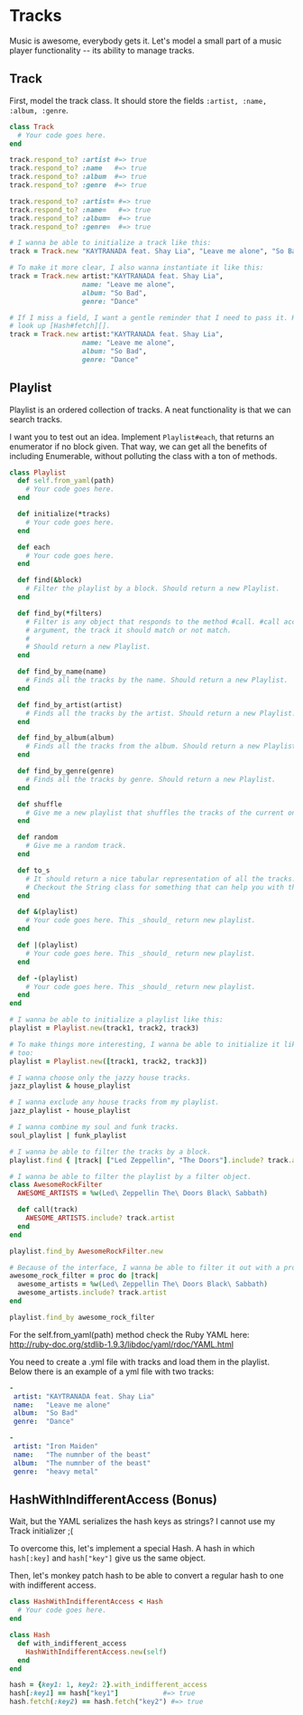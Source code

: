 # Tracks

Music is awesome, everybody gets it. Let's model a small part of a music player
functionality -- its ability to manage tracks.

## Track

First, model the track class. It should store the fields
`:artist, :name, :album, :genre`.


```ruby
class Track
  # Your code goes here.
end

track.respond_to? :artist #=> true
track.respond_to? :name   #=> true
track.respond_to? :album  #=> true
track.respond_to? :genre  #=> true

track.respond_to? :artist= #=> true
track.respond_to? :name=   #=> true
track.respond_to? :album=  #=> true
track.respond_to? :genre=  #=> true

# I wanna be able to initialize a track like this:
track = Track.new "KAYTRANADA feat. Shay Lia", "Leave me alone", "So Bad", "Dance"

# To make it more clear, I also wanna instantiate it like this:
track = Track.new artist:"KAYTRANADA feat. Shay Lia",
                  name: "Leave me alone",
                  album: "So Bad",
                  genre: "Dance"

# If I miss a field, I want a gentle reminder that I need to pass it. Hint,
# look up [Hash#fetch][].
track = Track.new artist:"KAYTRANADA feat. Shay Lia",
                  name: "Leave me alone",
                  album: "So Bad",
                  genre: "Dance"
```

## Playlist

Playlist is an ordered collection of tracks. A neat functionality is that we
can search tracks.

I want you to test out an idea. Implement `Playlist#each`, that returns an
enumerator if no block given. That way, we can get all the benefits of
including Enumerable, without polluting the class with a ton of methods.

```ruby
class Playlist
  def self.from_yaml(path)
    # Your code goes here.
  end

  def initialize(*tracks)
    # Your code goes here.
  end

  def each
    # Your code goes here.
  end

  def find(&block)
    # Filter the playlist by a block. Should return a new Playlist.
  end

  def find_by(*filters)
    # Filter is any object that responds to the method #call. #call accepts one
    # argument, the track it should match or not match.
    #
    # Should return a new Playlist.
  end

  def find_by_name(name)
    # Finds all the tracks by the name. Should return a new Playlist.
  end

  def find_by_artist(artist)
    # Finds all the tracks by the artist. Should return a new Playlist.
  end

  def find_by_album(album)
    # Finds all the tracks from the album. Should return a new Playlist.
  end

  def find_by_genre(genre)
    # Finds all the tracks by genre. Should return a new Playlist.
  end

  def shuffle
    # Give me a new playlist that shuffles the tracks of the current one.
  end

  def random
    # Give me a random track.
  end

  def to_s
    # It should return a nice tabular representation of all the tracks.
    # Checkout the String class for something that can help you with that.
  end

  def &(playlist)
    # Your code goes here. This _should_ return new playlist.
  end

  def |(playlist)
    # Your code goes here. This _should_ return new playlist.
  end

  def -(playlist)
    # Your code goes here. This _should_ return new playlist.
  end
end

# I wanna be able to initialize a playlist like this:
playlist = Playlist.new(track1, track2, track3)

# To make things more interesting, I wanna be able to initialize it like this
# too:
playlist = Playlist.new([track1, track2, track3])

# I wanna choose only the jazzy house tracks.
jazz_playlist & house_playlist

# I wanna exclude any house tracks from my playlist.
jazz_playlist - house_playlist

# I wanna combine my soul and funk tracks.
soul_playlist | funk_playlist

# I wanna be able to filter the tracks by a block.
playlist.find { |track| ["Led Zeppellin", "The Doors"].include? track.artist }

# I wanna be able to filter the playlist by a filter object.
class AwesomeRockFilter
  AWESOME_ARTISTS = %w(Led\ Zeppellin The\ Doors Black\ Sabbath)

  def call(track)
    AWESOME_ARTISTS.include? track.artist
  end
end

playlist.find_by AwesomeRockFilter.new

# Because of the interface, I wanna be able to filter it out with a proc too.
awesome_rock_filter = proc do |track|
  awesome_artists = %w(Led\ Zeppellin The\ Doors Black\ Sabbath)
  awesome_artists.include? track.artist
end

playlist.find_by awesome_rock_filter
```

For the self.from_yaml(path) method check the Ruby YAML here:
 http://ruby-doc.org/stdlib-1.9.3/libdoc/yaml/rdoc/YAML.html

You need to create a .yml file with tracks and load them in 
the playlist. Below there is an example of a yml file with two tracks:

```yaml
-
 artist: "KAYTRANADA feat. Shay Lia"
 name:   "Leave me alone"
 album:  "So Bad"
 genre:  "Dance"

-
 artist: "Iron Maiden"
 name:   "The numnber of the beast"
 album:  "The numnber of the beast"
 genre:  "heavy metal"
```

## HashWithIndifferentAccess (Bonus)

Wait, but the YAML serializes the hash keys as strings?
I cannot use my Track initializer ;(

To overcome this, let's implement a special Hash. A
hash in which `hash[:key]` and `hash["key"]` give us
the same object.

Then, let's monkey patch hash to be able to convert a
regular hash to one with indifferent access.

```ruby
class HashWithIndifferentAccess < Hash
  # Your code goes here.
end

class Hash
  def with_indifferent_access
    HashWithIndifferentAccess.new(self)
  end
end

hash = {key1: 1, key2: 2}.with_indifferent_access
hash[:key1] == hash["key1"]           #=> true
hash.fetch(:key2) == hash.fetch("key2") #=> true
```

[Hash#fetch]: http://ruby-doc.org/core-2.2.0/Hash.html#fetch
